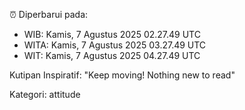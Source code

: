 ⏰ Diperbarui pada:
- WIB: Kamis, 7 Agustus 2025 02.27.49 UTC
- WITA: Kamis, 7 Agustus 2025 03.27.49 UTC
- WIT: Kamis, 7 Agustus 2025 04.27.49 UTC

Kutipan Inspiratif:
"Keep moving! Nothing new to read"


Kategori: attitude

